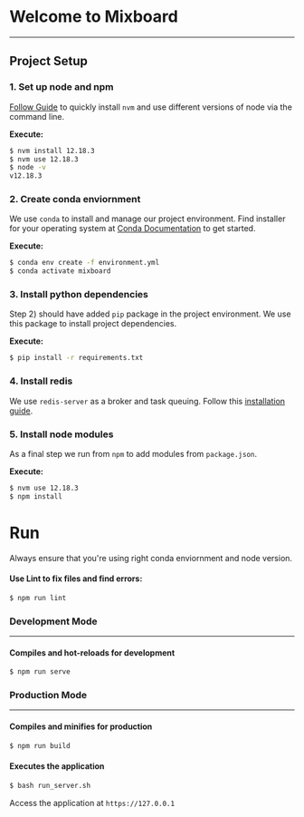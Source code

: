 # Welcome to Mixboard
***
## Project Setup

### 1. Set up node and npm
[Follow Guide](https://github.com/nvm-sh/nvm ) to quickly install
 `nvm`  and use different versions of node via the command line.

**Execute:**
```sh
$ nvm install 12.18.3
$ nvm use 12.18.3
$ node -v
v12.18.3
```


### 2. Create conda enviornment 
We use `conda` to install and manage our project environment. Find installer for your operating system at [Conda Documentation](https://docs.conda.io/en/latest/miniconda.html) to get started.

**Execute:**
```sh
$ conda env create -f environment.yml
$ conda activate mixboard
```

### 3. Install python dependencies

Step 2) should have added `pip` package in the project environment. We use this package to install project dependencies.

**Execute:**
```sh
$ pip install -r requirements.txt
```

### 4. Install redis

We use `redis-server` as a broker and task queuing. Follow this [installation guide](https://redis.io/docs/getting-started/installation/).

### 5. Install node modules
As a final step we run  from `npm` to add modules from `package.json`.

**Execute:**
```sh
$ nvm use 12.18.3
$ npm install
```

# Run

Always ensure that you're using right conda enviornment and node version.

#### Use Lint to fix files and find errors:
```sh
$ npm run lint
```

### Development Mode
***
#### Compiles and hot-reloads for development

```sh
$ npm run serve
```

### Production Mode
***
#### Compiles and minifies for production
```sh
$ npm run build
```
#### Executes the application
```sh
$ bash run_server.sh
```
Access the application at `https://127.0.0.1`

